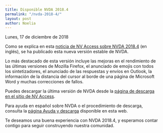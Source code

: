 ```yaml
---
title: Disponible NVDA 2018.4
permalink: "/nvda-2018-4/"
layout: post
author: Noelia
---
```


<footer>Lunes, 17 de diciembre de 2018</footer>


Como se explica en esta [noticia de NV Access sobre NVDA 2018.4](https://www.nvaccess.org/post/nvda-2018-4-now-available/) (en inglés), se ha publicado esta nueva versión estable de NVDA.

Lo más destacado de esta versión incluye las mejoras en el rendimiento de las últimas versiones de Mozilla Firefox, el anunciado de emojis con todos los sintetizadores, el anunciado de las respuestas y envíos en Outlook, la información de la distancia del cursor al borde de una página de Microsoft Word y muchas correcciones de fallos.

Puedes descargar la última versión de NVDA desde la [página de descarga en el sitio de NV Access](http://www.nvaccess.org/download/).

Para ayuda en español sobre NVDA o el procedimiento de descarga, consulta la [página Ayuda y descarga](https://nvdaes.github.io/ayuda/) disponible en esta web.

Te deseamos una buena experiencia con NVDA 2018.4, y esperamos contar contigo para seguir construyendo nuestra comunidad. 

